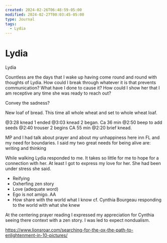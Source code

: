 ```yaml
---
created: 2024-02-26T06:48:59-05:00
modified: 2024-02-27T00:03:45-05:00
type: Journal
tags:
  - Lydia
---
```


# Lydia

Lydia

Countless are the days that I wake up having come round and round with thoughts of Lydia. How could I break through whatever it is that prevents communication? What have I done to cause it? How could I show her that I am receptive any time she was ready to reach out?

Convey the sadness?

New loaf of bread. This time all whole wheat and set to whole wheat loaf. 

@3:28 knead 1 ended
@3:03 knead 2 began. Ca 36 min
@2:50 beep to add seeds
@2:40 trouser 2 begins CA 55 min
@2:20 brief knead.

MP and I had talk about prayer and about my unhappiness here inn FL and my need for boundaries. I said my two great needs for being alive are: writing and thinking

While walking Lydia responded to me. It takes so little for me to hope for a connection with her. At least I got to express my love for her. She had been under stress she said. 

- Reifying
- Oxherfing zen story
- Love (adequate word)
- Ego is not amigo. AA
- How share with the world what I know cf. Cynthia Bourgeau responding to the world with what she knew

At the centering prayer reading I expressed my appreciation for Cynthia seeing there context with a zen story. I was led to expect nondualism.

https://www.lionsroar.com/searching-for-the-ox-the-path-to-enlightenment-in-10-pictures/
